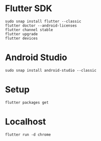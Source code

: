 # Flutter SDK

```
sudo snap install flutter --classic
flutter doctor --android-licenses
flutter channel stable
flutter upgrade
flutter devices
```

# Android Studio

```
sudo snap install android-studio --classic
```

# Setup

```
flutter packages get
```

# Localhost

```
flutter run -d chrome
```
